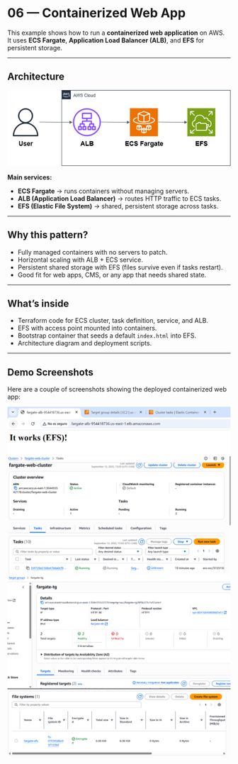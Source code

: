 # 06 — Containerized Web App

This example shows how to run a **containerized web application** on AWS.  
It uses **ECS Fargate**, **Application Load Balancer (ALB)**, and **EFS** for persistent storage.

---

## Architecture

![Containerized Web App Diagram](diagram/containerized-web-app.png)

**Main services:**

- **ECS Fargate** → runs containers without managing servers.
- **ALB (Application Load Balancer)** → routes HTTP traffic to ECS tasks.
- **EFS (Elastic File System)** → shared, persistent storage across tasks.

---

## Why this pattern?

- Fully managed containers with no servers to patch.
- Horizontal scaling with ALB + ECS service.
- Persistent shared storage with EFS (files survive even if tasks restart).
- Good fit for web apps, CMS, or any app that needs shared state.

---

## What’s inside

- Terraform code for ECS cluster, task definition, service, and ALB.
- EFS with access point mounted into containers.
- Bootstrap container that seeds a default `index.html` into EFS.
- Architecture diagram and deployment scripts.

---

## Demo Screenshots

Here are a couple of screenshots showing the deployed containerized web app:

![Demo Screenshot 1](images/demo1.png)  
![Demo Screenshot 2](images/demo2.png)
![Demo Screenshot 3](images/demo3.png)  
![Demo Screenshot 4](images/demo4.png)
